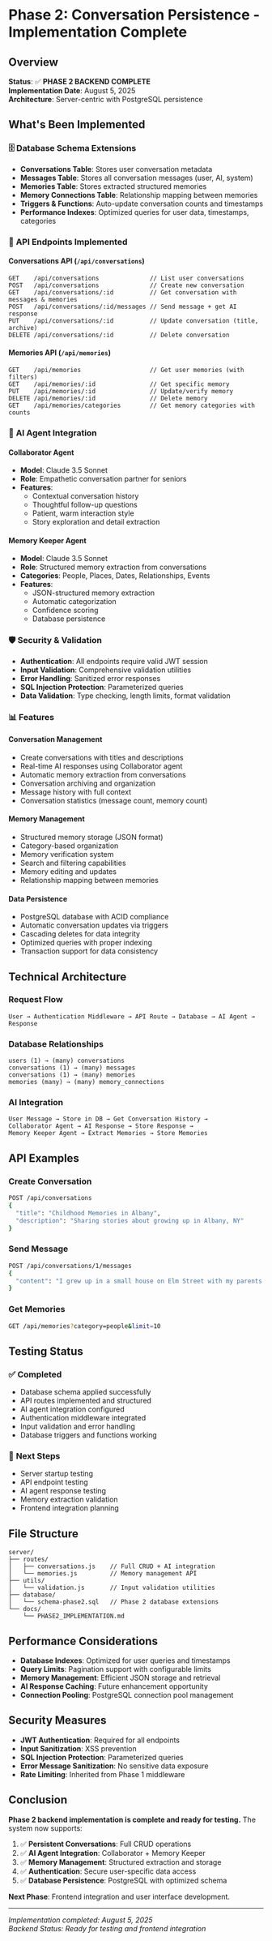 # Phase 2: Conversation Persistence - Implementation Complete

## Overview
**Status**: ✅ **PHASE 2 BACKEND COMPLETE**  
**Implementation Date**: August 5, 2025  
**Architecture**: Server-centric with PostgreSQL persistence

## What's Been Implemented

### 🗄️ **Database Schema Extensions**
- **Conversations Table**: Stores user conversation metadata
- **Messages Table**: Stores all conversation messages (user, AI, system)
- **Memories Table**: Stores extracted structured memories
- **Memory Connections Table**: Relationship mapping between memories
- **Triggers & Functions**: Auto-update conversation counts and timestamps
- **Performance Indexes**: Optimized queries for user data, timestamps, categories

### 🔌 **API Endpoints Implemented**

#### **Conversations API** (`/api/conversations`)
```
GET    /api/conversations              // List user conversations
POST   /api/conversations              // Create new conversation
GET    /api/conversations/:id          // Get conversation with messages & memories
POST   /api/conversations/:id/messages // Send message + get AI response
PUT    /api/conversations/:id          // Update conversation (title, archive)
DELETE /api/conversations/:id          // Delete conversation
```

#### **Memories API** (`/api/memories`)
```
GET    /api/memories                   // Get user memories (with filters)
GET    /api/memories/:id               // Get specific memory
PUT    /api/memories/:id               // Update/verify memory
DELETE /api/memories/:id               // Delete memory
GET    /api/memories/categories        // Get memory categories with counts
```

### 🤖 **AI Agent Integration**

#### **Collaborator Agent**
- **Model**: Claude 3.5 Sonnet
- **Role**: Empathetic conversation partner for seniors
- **Features**: 
  - Contextual conversation history
  - Thoughtful follow-up questions
  - Patient, warm interaction style
  - Story exploration and detail extraction

#### **Memory Keeper Agent**
- **Model**: Claude 3.5 Sonnet
- **Role**: Structured memory extraction from conversations
- **Categories**: People, Places, Dates, Relationships, Events
- **Features**:
  - JSON-structured memory extraction
  - Automatic categorization
  - Confidence scoring
  - Database persistence

### 🛡️ **Security & Validation**
- **Authentication**: All endpoints require valid JWT session
- **Input Validation**: Comprehensive validation utilities
- **Error Handling**: Sanitized error responses
- **SQL Injection Protection**: Parameterized queries
- **Data Validation**: Type checking, length limits, format validation

### 📊 **Features**

#### **Conversation Management**
- Create conversations with titles and descriptions
- Real-time AI responses using Collaborator agent
- Automatic memory extraction from conversations
- Conversation archiving and organization
- Message history with full context
- Conversation statistics (message count, memory count)

#### **Memory Management**
- Structured memory storage (JSON format)
- Category-based organization
- Memory verification system
- Search and filtering capabilities
- Memory editing and updates
- Relationship mapping between memories

#### **Data Persistence**
- PostgreSQL database with ACID compliance
- Automatic conversation updates via triggers
- Cascading deletes for data integrity
- Optimized queries with proper indexing
- Transaction support for data consistency

## Technical Architecture

### **Request Flow**
```
User → Authentication Middleware → API Route → Database → AI Agent → Response
```

### **Database Relationships**
```
users (1) → (many) conversations
conversations (1) → (many) messages
conversations (1) → (many) memories
memories (many) → (many) memory_connections
```

### **AI Integration**
```
User Message → Store in DB → Get Conversation History → 
Collaborator Agent → AI Response → Store Response → 
Memory Keeper Agent → Extract Memories → Store Memories
```

## API Examples

### Create Conversation
```bash
POST /api/conversations
{
  "title": "Childhood Memories in Albany",
  "description": "Sharing stories about growing up in Albany, NY"
}
```

### Send Message
```bash
POST /api/conversations/1/messages
{
  "content": "I grew up in a small house on Elm Street with my parents and two sisters."
}
```

### Get Memories
```bash
GET /api/memories?category=people&limit=10
```

## Testing Status

### ✅ **Completed**
- Database schema applied successfully
- API routes implemented and structured
- AI agent integration configured
- Authentication middleware integrated
- Input validation and error handling
- Database triggers and functions working

### 🔄 **Next Steps**
- Server startup testing
- API endpoint testing
- AI agent response testing
- Memory extraction validation
- Frontend integration planning

## File Structure
```
server/
├── routes/
│   ├── conversations.js    // Full CRUD + AI integration
│   └── memories.js         // Memory management API
├── utils/
│   └── validation.js       // Input validation utilities
├── database/
│   └── schema-phase2.sql   // Phase 2 database extensions
└── docs/
    └── PHASE2_IMPLEMENTATION.md
```

## Performance Considerations
- **Database Indexes**: Optimized for user queries and timestamps
- **Query Limits**: Pagination support with configurable limits
- **Memory Management**: Efficient JSON storage and retrieval
- **AI Response Caching**: Future enhancement opportunity
- **Connection Pooling**: PostgreSQL connection pool management

## Security Measures
- **JWT Authentication**: Required for all endpoints
- **Input Sanitization**: XSS prevention
- **SQL Injection Protection**: Parameterized queries
- **Error Message Sanitization**: No sensitive data exposure
- **Rate Limiting**: Inherited from Phase 1 middleware

## Conclusion

**Phase 2 backend implementation is complete and ready for testing.** The system now supports:

1. ✅ **Persistent Conversations**: Full CRUD operations
2. ✅ **AI Agent Integration**: Collaborator + Memory Keeper
3. ✅ **Memory Management**: Structured extraction and storage
4. ✅ **Authentication**: Secure user-specific data access
5. ✅ **Database Persistence**: PostgreSQL with optimized schema

**Next Phase**: Frontend integration and user interface development.

---

*Implementation completed: August 5, 2025*  
*Backend Status: Ready for testing and frontend integration*
